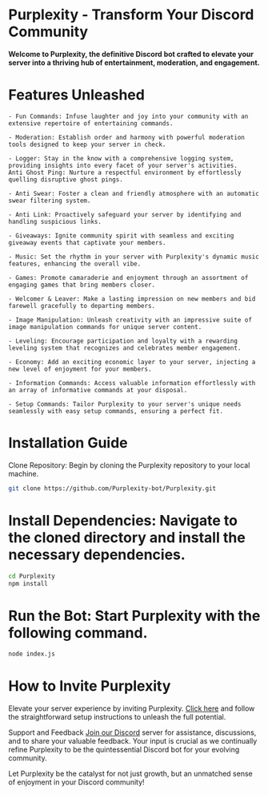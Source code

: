 # Purplexity - Transform Your Discord Community

**Welcome to Purplexity, the definitive Discord bot crafted to elevate your server into a thriving hub of entertainment, moderation, and engagement.**


# Features Unleashed
```
- Fun Commands: Infuse laughter and joy into your community with an extensive repertoire of entertaining commands.

- Moderation: Establish order and harmony with powerful moderation tools designed to keep your server in check.

- Logger: Stay in the know with a comprehensive logging system, providing insights into every facet of your server's activities.
Anti Ghost Ping: Nurture a respectful environment by effortlessly quelling disruptive ghost pings.

- Anti Swear: Foster a clean and friendly atmosphere with an automatic swear filtering system.

- Anti Link: Proactively safeguard your server by identifying and handling suspicious links.

- Giveaways: Ignite community spirit with seamless and exciting giveaway events that captivate your members.

- Music: Set the rhythm in your server with Purplexity's dynamic music features, enhancing the overall vibe.

- Games: Promote camaraderie and enjoyment through an assortment of engaging games that bring members closer.

- Welcomer & Leaver: Make a lasting impression on new members and bid farewell gracefully to departing members.

- Image Manipulation: Unleash creativity with an impressive suite of image manipulation commands for unique server content.

- Leveling: Encourage participation and loyalty with a rewarding leveling system that recognizes and celebrates member engagement.

- Economy: Add an exciting economic layer to your server, injecting a new level of enjoyment for your members.

- Information Commands: Access valuable information effortlessly with an array of informative commands at your disposal.

- Setup Commands: Tailor Purplexity to your server's unique needs seamlessly with easy setup commands, ensuring a perfect fit.
```
# Installation Guide
Clone Repository: Begin by cloning the Purplexity repository to your local machine.
```bash
git clone https://github.com/Purplexity-bot/Purplexity.git
```

# Install Dependencies: Navigate to the cloned directory and install the necessary dependencies.
```bash
cd Purplexity
npm install
```

# Run the Bot: Start Purplexity with the following command.
```bash
node index.js
```

# How to Invite Purplexity
Elevate your server experience by inviting Purplexity. [Click here](https://dsc.gg/Purplexity) and follow the straightforward setup instructions to unleash the full potential.

Support and Feedback
[Join our Discord](https://dsc.gg/qc-devs) server for assistance, discussions, and to share your valuable feedback. Your input is crucial as we continually refine Purplexity to be the quintessential Discord bot for your evolving community.

Let Purplexity be the catalyst for not just growth, but an unmatched sense of enjoyment in your Discord community!
